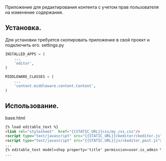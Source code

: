 Приложение для редактирования контента с учетом прав пользователя на изменение содержания.

## Установка.

Для установки требуется скопировать приложение в свой проект и подключить его.
settings.py
```python
INSTALLED_APPS = (
    ...
    'editor',
)

MIDDLEWARE_CLASSES = (
    ...
    'content.middleware.content.Content',
)
```

## Использование.

base.html
```html
{% load editable_text %}
<link rel="stylesheet"  href="{{STATIC_URL}}css/my_css.css"/>
<script type="text/javascript" src="{{STATIC_URL}}ckeditor/ckeditor.js"></script>
<script type="text/javascript" src="{{STATIC_URL}}js/ckeditor_post.js"></script>
...
{% editable_text model=shop property='title' permission=user.is_admin %}
...
```
